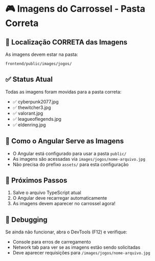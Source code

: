 # 🎮 Imagens do Carrossel - Pasta Correta

## 📁 Localização CORRETA das Imagens
As imagens devem estar na pasta:
```
frontend/public/images/jogos/
```

## ✅ Status Atual
Todas as imagens foram movidas para a pasta correta:
- ✅ cyberpunk2077.jpg
- ✅ thewitcher3.jpg  
- ✅ valorant.jpg
- ✅ leagueoflegends.jpg
- ✅ eldenring.jpg

## 🔧 Como o Angular Serve as Imagens
- O Angular está configurado para usar a pasta `public/` 
- As imagens são acessadas via `images/jogos/nome-arquivo.jpg`
- Não precisa do prefixo `assets/` para esta configuração

## 🚀 Próximos Passos
1. Salve o arquivo TypeScript atual
2. O Angular deve recarregar automaticamente
3. As imagens devem aparecer no carrossel agora!

## 🐛 Debugging
Se ainda não funcionar, abra o DevTools (F12) e verifique:
- Console para erros de carregamento
- Network tab para ver se as imagens estão sendo solicitadas
- Deve aparecer requisições para `/images/jogos/nome-arquivo.jpg`
